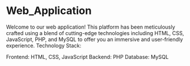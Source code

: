 # Web_Application

Welcome to our web application! This platform has been meticulously crafted using a blend of cutting-edge technologies including HTML, CSS, JavaScript, PHP, and MySQL to offer you an immersive and user-friendly experience.                                                                                  Technology Stack:

Frontend: HTML, CSS, JavaScript
Backend: PHP
Database: MySQL
